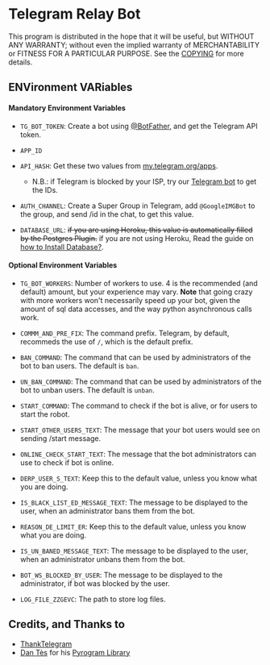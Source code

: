 # Telegram Relay Bot

This program is distributed in the hope that it will be useful, but WITHOUT ANY WARRANTY; without even the implied warranty of MERCHANTABILITY or FITNESS FOR A PARTICULAR PURPOSE. See the [COPYING](./../COPYING) for more details.


## ENVironment VARiables

#### Mandatory Environment Variables

* `TG_BOT_TOKEN`: Create a bot using [@BotFather](https://telegram.dog/BotFather), and get the Telegram API token.

* `APP_ID`
* `API_HASH`: Get these two values from [my.telegram.org/apps](https://my.telegram.org/apps).
  * N.B.: if Telegram is blocked by your ISP, try our [Telegram bot](https://telegram.dog/UseTGXBot) to get the IDs.

* `AUTH_CHANNEL`:
Create a Super Group in Telegram, add `@GoogleIMGBot` to the group, and send /id in the chat, to get this value.

* `DATABASE_URL`: ~~if you are using Heroku, this value is automatically filled by the Postgres Plugin.~~ if you are not using Heroku, Read the guide on [how to Install Database?](https://github.com/SpEcHiDe/NoPMsBot/wiki/How-to-Install-Database-%3F).

#### Optional Environment Variables

* `TG_BOT_WORKERS`: Number of workers to use. 4 is the recommended (and default) amount, but your experience may vary.
 __Note__ that going crazy with more workers won't necessarily speed up your bot, given the amount of sql data accesses, and the way python asynchronous calls work.

* `COMMM_AND_PRE_FIX`: The command prefix. Telegram, by default, recommeds the use of `/`, which is the default prefix.

* `BAN_COMMAND`: The command that can be used by administrators of the bot to ban users. The default is `ban`.

* `UN_BAN_COMMAND`: The command that can be used by administrators of the bot to unban users. The default is `unban`.

* `START_COMMAND`: The command to check if the bot is alive, or for users to start the robot.

* `START_OTHER_USERS_TEXT`: The message that your bot users would see on sending /start message.

* `ONLINE_CHECK_START_TEXT`: The message that the bot administrators can use to check if bot is online.

* `DERP_USER_S_TEXT`: Keep this to the default value, unless you know what you are doing.

* `IS_BLACK_LIST_ED_MESSAGE_TEXT`: The message to be displayed to the user, when an administrator bans them from the bot.

* `REASON_DE_LIMIT_ER`: Keep this to the default value, unless you know what you are doing.

* `IS_UN_BANED_MESSAGE_TEXT`: The message to be displayed to the user, when an administrator unbans them from the bot.

* `BOT_WS_BLOCKED_BY_USER`: The message to be displayed to the administrator, if bot was blocked by the user.

* `LOG_FILE_ZZGEVC`: The path to store log files.


## Credits, and Thanks to

* [ThankTelegram](https://telegram.dog/ThankTelegram)
* [Dan Tès](https://telegram.dog/haskell) for his [Pyrogram Library](https://github.com/pyrogram/pyrogram)
